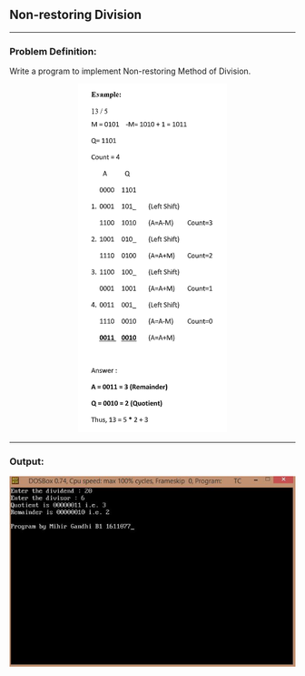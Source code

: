 ## Non-restoring Division

-----------------------------------------
### Problem Definition:
Write a program to implement Non-restoring Method of Division.

<p align="center">
    <img src="./example.png">
</p>

------------------------------------------
### Output:

<p align="center">
    <img src="./output.jpg">
</p>
